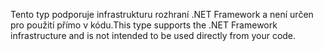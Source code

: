 <span data-ttu-id="e9013-101">Tento typ podporuje infrastrukturu rozhraní .NET Framework a není určen pro použití přímo v kódu.</span><span class="sxs-lookup"><span data-stu-id="e9013-101">This type supports the .NET Framework infrastructure and is not intended to be used directly from your code.</span></span>